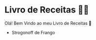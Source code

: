# Livro de Receitas :man_cook:

Olá! Bem Vindo ao meu Livro de Receitas :wave:

- Strogonoff de Frango